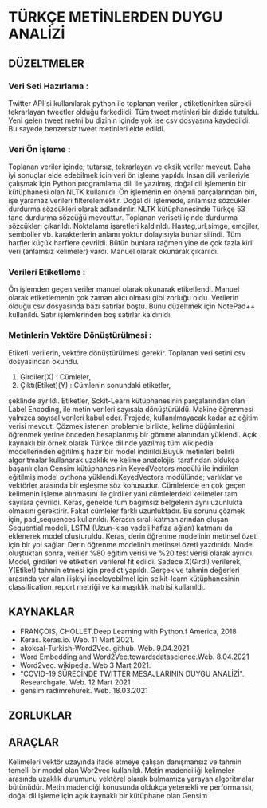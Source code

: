 # TÜRKÇE METİNLERDEN DUYGU ANALİZİ

## DÜZELTMELER

### Veri Seti Hazırlama :

Twitter API'si kullanılarak python ile toplanan veriler , etiketlenirken sürekli tekrarlayan tweetler olduğu farkedildi. Tüm tweet metinleri bir dizide tutuldu. Yeni gelen tweet metni bu dizinin içinde yok ise csv dosyasına kaydedildi. Bu sayede benzersiz tweet metinleri elde edildi.
 
### Veri Ön İşleme :

Toplanan veriler içinde; tutarsız, tekrarlayan ve eksik veriler mevcut. Daha iyi sonuçlar elde edebilmek için veri ön işleme yapıldı. İnsan dili verileriyle çalışmak için Python programlama dili ile yazılmış, doğal dil işlemenin bir kütüphanesi olan NLTK kullanıldı. Ön işlemenin en önemli parçalarından biri, işe yaramaz verileri filterelemektir. Doğal dil işlemede, anlamsız sözcükler durdurma sözcükleri olarak adlandırılır. NLTK kütüphanesinde Türkçe 53 tane durdurma sözcüğü mevcuttur. Toplanan veriseti içinde durdurma sözcükleri çıkarıldı. Noktalama işaretleri kaldırıldı. Hastag,url,simge, emojiler, semboller vb. karakterlerin anlamı yoktur dolayısıyla bunlar silindi. Tüm harfler küçük harflere çevrildi. Bütün bunlara rağmen yine de çok fazla kirli veri (anlamsız kelimeler) vardı. Manuel olarak okunarak çıkarıldı.

### Verileri Etiketleme :

Ön işlemden geçen veriler  manuel olarak okunarak etiketlendi. Manuel olarak etiketlemenin çok zaman alıcı olması gibi zorluğu oldu. Verilerin olduğu csv dosyasında bazı satırlar boştu. Bunu düzeltmek için NotePad++ kullanıldı. Satır işlemlerinden boş satırlar kaldırıldı. 

### Metinlerin Vektöre Dönüştürülmesi :

Etiketli verilerin, vektöre dönüştürülmesi gerekir. Toplanan veri setini csv dosyasından okundu. 
<ol>
<li> Girdiler(X) : Cümleler, </li>
<li> Çıktı(Etiket)(Y) : Cümlenin sonundaki etiketler, </li> </ol>

şeklinde ayrıldı. Etiketler, Sckit-Learn kütüphanesinin parçalarından olan Label Encoding, ile metin verileri sayısala dönüştürüldü. Makine öğrenmesi yalnızca sayısal verileri kabul eder. Projede, kullanılmayacak kadar az eğitim verisi mevcut. Çözmek istenen problemle birlikte, kelime düğümlerini öğrenmek yerine önceden hesaplanmış bir gömme alanından yüklendi. Açık kaynaklı bir örnek olarak Türkçe dilinde yazılmış tüm wikipedia  modellerinden eğitilmiş hazır bir model indirildi.Büyük metinleri belirli algoritmalar kullanarak uzaklık ve kelime anatolojisi tarafından oldukça başarılı olan Gensim kütüphanesinin KeyedVectors modülü ile indirilen eğitilmiş model pythona yüklendi.KeyedVectors modülünde; varlıklar ve vektörler arasında bir eşleşme söz konusudur. Cümlelerde en çok geçen kelimenin işleme alınmasını ile girdiler yani cümlelerdeki kelimeler tam sayılara çevrildi. Keras, genelde tüm bağımsız belgelerin aynı uzunlukta olmasını gerektirir. Fakat cümleler farklı uzunluktadır. Bu sorunu çözmek için, pad_sequences kullanıldı.
Kerasın sıralı katmanlarından oluşan Sequential modeli, LSTM (Uzun-kısa vadeli hafıza ağları) katmanı da eklenerek  model oluşturuldu. Keras, derin öğrenme modelinin metinsel özeti için bir yol sağlar. Derin öğrenme modelinin metinsel özeti yazdırıldı. Model oluştuktan sonra, veriler %80 eğitim verisi ve %20 test verisi olarak ayrıldı. Model, girdileri ve etiketleri verilerel fit edildi. Sadece X(Girdi) verilerek, Y(Etiket)  tahmin etmesi için predict yapıldı. Gerçek ve tahmin değerleri arasında yer alan ilişkiyi inceleyebilmel için scikit-learn kütüphanesinin classification_report metriği ve karmaşıklık matrisi kullanıldı. 

## KAYNAKLAR 

- FRANÇOIS, CHOLLET.Deep Learning with Python.f America, 2018
- Keras. keras.io. Web. 11 Mart 2021.
- akoksal-Turkish-Word2Vec. github. Web. 9.04.2021
- Word Embedding and Word2Vec.towardsdatascience.Web. 8.04.2021
- Word2vec. wikipedia. Web 3 Mart 2021.
- "COVID-19 SÜRECİNDE TWITTER MESAJLARININ DUYGU ANALİZİ". Researchgate. Web. 12 Mart 2021
- gensim.radimrehurek. Web. 18.03.2021

## ZORLUKLAR 

## ARAÇLAR 
Kelimeleri vektör uzayında ifade etmeye çalışan danışmansız ve tahmin temelli bir model olan Wor2vec kullanıldı. 
Metin madenciliği kelimeler arasında uzaklık durumunu vektörel olarak bulmamıza yarayan algoritmalar bütünüdür. Metin madenciği konusunda oldukça yetenekli ve performanslı, doğal dil işleme için açık kaynaklı bir kütüphane olan Gensim 
